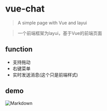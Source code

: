 # vue-chat

> A simple page with Vue and layui

> 一个前端框架为layui，基于Vue的前端页面

## function
* 支持拖动
* 右键菜单
* 实时发送消息(这个只是前端样式)

## demo
![Markdown](http://i1.piimg.com/580615/ee9af32d5ad69ad0.png)